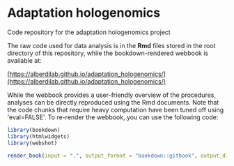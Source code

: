 # Adaptation hologenomics
Code repository for the adaptation hologenomics project

The raw code used for data analysis is in the **Rmd** files stored in the root directory of this repository, while the bookdown-rendered webbook is available at:

[https://alberdilab.github.io/adaptation_hologenomics/](https://alberdilab.github.io/adaptation_hologenomics/)

While the webbook provides a user-friendly overview of the procedures, analyses can be directly reproduced using the Rmd documents. Note that the code chunks that require heavy computation have been tuned off using 'eval=FALSE'. To re-render the webbook, you can use the following code:

```r
library(bookdown)
library(htmlwidgets)
library(webshot)

render_book(input = ".", output_format = "bookdown::gitbook", output_dir = "docs")
```

